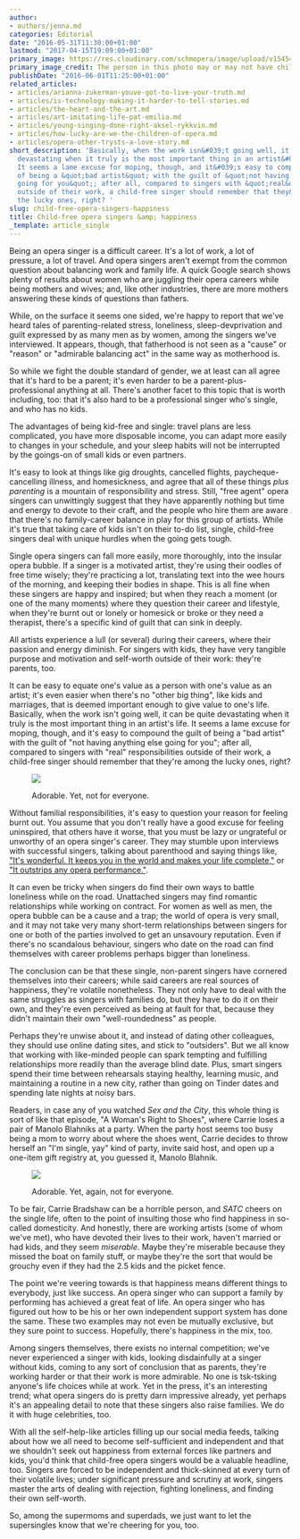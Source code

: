 ```yaml
---
author:
- authors/jenna.md
categories: Editorial
date: "2016-05-31T11:30:00+01:00"
lastmod: "2017-04-15T19:09:00+01:00"
primary_image: https://res.cloudinary.com/schmopera/image/upload/v1545409169/media/webhook-uploads/1464728118655/2016-06-01---Single.jpg.jpg
primary_image_credit: The person in this photo may or may not have children.
publishDate: "2016-06-01T11:25:00+01:00"
related_articles:
- articles/arianna-zukerman-youve-got-to-live-your-truth.md
- articles/is-technology-making-it-harder-to-tell-stories.md
- articles/the-heart-and-the-art.md
- articles/art-imitating-life-pat-emilia.md
- articles/young-singing-done-right-aksel-rykkvin.md
- articles/how-lucky-are-we-the-children-of-opera.md
- articles/opera-other-trysts-a-love-story.md
short_description: 'Basically, when the work isn&#039;t going well, it can be quite
  devastating when it truly is the most important thing in an artist&#039;s life.
  It seems a lame excuse for moping, though, and it&#039;s easy to compound the guilt
  of being a &quot;bad artist&quot; with the guilt of &quot;not having anything else
  going for you&quot;; after all, compared to singers with &quot;real&quot; responsibilities
  outside of their work, a child-free singer should remember that they&#039;re among
  the lucky ones, right? '
slug: child-free-opera-singers-happiness
title: Child-free opera singers &amp; happiness
_template: article_single
---
```

Being an opera singer is a difficult career. It's a lot of work, a lot of pressure, a lot of travel. And opera singers aren't exempt from the common question about balancing work and family life. A quick Google search shows plenty of results about women who are juggling their opera careers while being mothers and wives; and, like other industries, there are more mothers answering these kinds of questions than fathers.

While, on the surface it seems one sided, we're happy to report that we've heard tales of parenting-related stress, loneliness, sleep-devprivation and guilt expressed by as many men as by women, among the singers we've interviewed. It appears, though, that fatherhood is not seen as a "cause" or "reason" or "admirable balancing act" in the same way as motherhood is.

So while we fight the double standard of gender, we at least can all agree that it's hard to be a parent; it's even harder to be a parent-plus-professional anything at all. There's another facet to this topic that is worth including, too: that it's also hard to be a professional singer who's single, and who has no kids.

The advantages of being kid-free and single: travel plans are less complicated, you have more disposable income, you can adapt more easily to changes in your schedule, and your sleep habits will not be interrupted by the goings-on of small kids or even partners.

It's easy to look at things like gig droughts, cancelled flights, paycheque-cancelling illness, and homesickness, and agree that all of these things *plus parenting* is a mountain of responsibility and stress. Still, "free agent" opera singers can unwittingly suggest that they have apparently nothing but time and energy to devote to their craft, and the people who hire them are aware that there's no family-career balance in play for this group of artists. While it's true that taking care of kids isn't on their to-do list, single, child-free singers deal with unique hurdles when the going gets tough.

Single opera singers can fall more easily, more thoroughly, into the insular opera bubble. If a singer is a motivated artist, they're using their oodles of free time wisely; they're practicing a lot, translating text into the wee hours of the morning, and keeping their bodies in shape. This is all fine when these singers are happy and inspired; but when they reach a moment (or one of the many moments) where they question their career and lifestyle, when they're burnt out or lonely or homesick or broke or they need a therapist, there's a specific kind of guilt that can sink in deeply.

All artists experience a lull (or several) during their careers, where their passion and energy diminish. For singers with kids, they have very tangible purpose and motivation and self-worth outside of their work: they're parents, too. 

It can be easy to equate one's value as a person with one's value as an artist; it's even easier when there's no "other big thing", like kids and marriages, that is deemed important enough to give value to one's life. Basically, when the work isn't going well, it can be quite devastating when it truly is the most important thing in an artist's life. It seems a lame excuse for moping, though, and it's easy to compound the guilt of being a "bad artist" with the guilt of "not having anything else going for you"; after all, compared to singers with "real" responsibilities outside of their work, a child-free singer should remember that they're among the lucky ones, right? 

<figure data-type="image">

![](https://res.cloudinary.com/schmopera/image/upload/v1545409169/media/webhook-uploads/1464727022207/2016-06-01---Baby.jpg.jpg)

<figcaption>Adorable. Yet, not for everyone.</figcaption>
</figure>

Without familial responsibilities, it's easy to question your reason for feeling burnt out. You assume that you don't really have a good excuse for feeling uninspired, that others have it worse, that you must be lazy or ungrateful or unworthy of an opera singer's career. They may stumble upon interviews with successful singers, talking about parenthood and saying things like, ["It's wonderful. It keeps you in the world and makes your life complete,"](http://www.latinospost.com/articles/14077/20130311/la-traviata-soprano-diana-damrau-motherhood-future-projects-singing-dream.htm) or ["It outstrips any opera performance."](http://www.theoperablog.com/diva-interrupted-opera-and-motherhood/). 

It can even be tricky when singers do find their own ways to battle loneliness while on the road. Unattached singers may find romantic relationships while working on contract. For women as well as men, the opera bubble can be a cause and a trap; the world of opera is very small, and it may not take very many short-term relationships between singers for one or both of the parties involved to get an unsavoury reputation. Even if there's no scandalous behaviour, singers who date on the road can find themselves with career problems perhaps bigger than loneliness. 

The conclusion can be that these single, non-parent singers have cornered themselves into their careers; while said careers are real sources of happiness, they're volatile nonetheless. They not only have to deal with the same struggles as singers with families do, but they have to do it on their own, and they're even perceived as being at fault for that, because they didn't maintain their own "well-roundedness" as people.

Perhaps they're unwise about it, and instead of dating other colleagues, they should use online dating sites, and stick to "outsiders". But we all know that working with like-minded people can spark tempting and fulfilling relationships more readily than the average blind date. Plus, smart singers spend their time between rehearsals staying healthy, learning music, and maintaining a routine in a new city, rather than going on Tinder dates and spending late nights at noisy bars.

Readers, in case any of you watched *Sex and the City*, this whole thing is sort of like that episode, "A Woman's Right to Shoes", where Carrie loses a pair of Manolo Blahniks at a party. When the party host seems too busy being a mom to worry about where the shoes went, Carrie decides to throw herself an "I'm single, yay" kind of party, invite said host, and open up a one-item gift registry at, you guessed it, Manolo Blahnik.

<figure data-type="image">

![](https://res.cloudinary.com/schmopera/image/upload/v1545409169/media/webhook-uploads/1464727006307/2016-06-01---Blahnik.jpg.jpg)

<figcaption>Adorable. Yet, again, not for everyone.</figcaption>
</figure>

To be fair, Carrie Bradshaw can be a horrible person, and *SATC* cheers on the single life, often to the point of insulting those who find happiness in so-called domesticity. And honestly, there are working artists (some of whom we've met), who have devoted their lives to their work, haven't married or had kids, and they seem *miserable*. Maybe they're miserable because they missed the boat on family stuff, or maybe they're the sort that would be grouchy even if they had the 2.5 kids and the picket fence.

The point we're veering towards is that happiness means different things to everybody, just like success. An opera singer who can support a family by performing has achieved a great feat of life. An opera singer who has figured out how to be his or her own independent support system has done the same. These two examples may not even be mutually exclusive, but they sure point to success. Hopefully, there's happiness in the mix, too.

Among singers themselves, there exists no internal competition; we've never experienced a singer with kids, looking disdainfully at a singer without kids, coming to any sort of conclusion that as parents, they're working harder or that their work is more admirable. No one is tsk-tsking anyone's life choices while at work. Yet in the press, it's an interesting trend; what opera singers do is pretty darn impressive already, yet perhaps it's an appealing detail to note that these singers also raise families. We do it with huge celebrities, too.

With all the self-help-like articles filling up our social media feeds, talking about how we all need to become self-sufficient and independent and that we shouldn't seek out happiness from external forces like partners and kids, you'd think that child-free opera singers would be a valuable headline, too. Singers are forced to be independent and thick-skinned at every turn of their volatile lives; under significant pressure and scrutiny at work, singers master the arts of dealing with rejection, fighting loneliness, and finding their own self-worth.

So, among the supermoms and superdads, we just want to let the supersingles know that we're cheering for you, too.